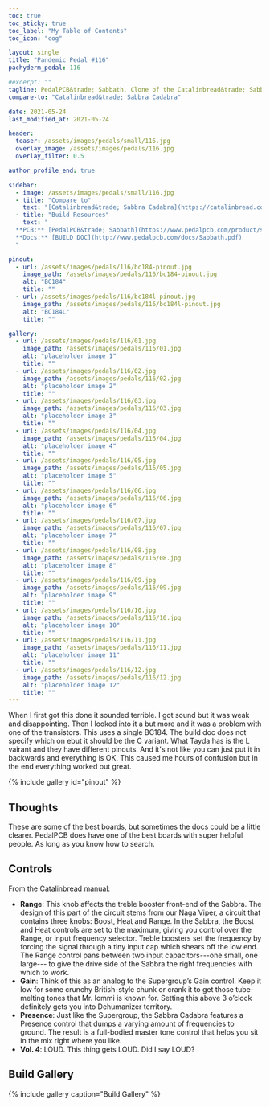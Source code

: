 ```yaml
---
toc: true
toc_sticky: true
toc_label: "My Table of Contents"
toc_icon: "cog"

layout: single
title: "Pandemic Pedal #116"
pachyderm_pedal: 116

#excerpt: ""
tagline: PedalPCB&trade; Sabbath, Clone of the Catalinbread&trade; Sabbra Cadabra<br>"Will the sun rise up tomorrow bringing peace in any way?" - Black Sabbath "Children of the Grave"
compare-to: "Catalinbread&trade; Sabbra Cadabra"

date: 2021-05-24
last_modified_at: 2021-05-24

header:
  teaser: /assets/images/pedals/small/116.jpg
  overlay_image: /assets/images/pedals/116.jpg
  overlay_filter: 0.5

author_profile_end: true

sidebar:
  - image: /assets/images/pedals/small/116.jpg
  - title: "Compare to"
    text: "[Catalinbread&trade; Sabbra Cadabra](https://catalinbread.com/products/sabbra-cadabra)"
  - title: "Build Resources"
    text: "
  **PCB:** [PedalPCB&trade; Sabbath](https://www.pedalpcb.com/product/sabbath/)<br>
  **Docs:** [BUILD DOC](http://www.pedalpcb.com/docs/Sabbath.pdf)
  "

pinout:
  - url: /assets/images/pedals/116/bc184-pinout.jpg
    image_path: /assets/images/pedals/116/bc184-pinout.jpg
    alt: "BC184"
    title: ""
  - url: /assets/images/pedals/116/bc184l-pinout.jpg
    image_path: /assets/images/pedals/116/bc184l-pinout.jpg
    alt: "BC184L"
    title: ""

gallery:
  - url: /assets/images/pedals/116/01.jpg
    image_path: /assets/images/pedals/116/01.jpg
    alt: "placeholder image 1"
    title: ""
  - url: /assets/images/pedals/116/02.jpg
    image_path: /assets/images/pedals/116/02.jpg
    alt: "placeholder image 2"
    title: ""
  - url: /assets/images/pedals/116/03.jpg
    image_path: /assets/images/pedals/116/03.jpg
    alt: "placeholder image 3"
    title: ""
  - url: /assets/images/pedals/116/04.jpg
    image_path: /assets/images/pedals/116/04.jpg
    alt: "placeholder image 4"
    title: ""
  - url: /assets/images/pedals/116/05.jpg
    image_path: /assets/images/pedals/116/05.jpg
    alt: "placeholder image 5"
    title: ""
  - url: /assets/images/pedals/116/06.jpg
    image_path: /assets/images/pedals/116/06.jpg
    alt: "placeholder image 6"
    title: ""
  - url: /assets/images/pedals/116/07.jpg
    image_path: /assets/images/pedals/116/07.jpg
    alt: "placeholder image 7"
    title: ""
  - url: /assets/images/pedals/116/08.jpg
    image_path: /assets/images/pedals/116/08.jpg
    alt: "placeholder image 8"
    title: ""
  - url: /assets/images/pedals/116/09.jpg
    image_path: /assets/images/pedals/116/09.jpg
    alt: "placeholder image 9"
    title: ""
  - url: /assets/images/pedals/116/10.jpg
    image_path: /assets/images/pedals/116/10.jpg
    alt: "placeholder image 10"
    title: ""
  - url: /assets/images/pedals/116/11.jpg
    image_path: /assets/images/pedals/116/11.jpg
    alt: "placeholder image 11"
    title: ""
  - url: /assets/images/pedals/116/12.jpg
    image_path: /assets/images/pedals/116/12.jpg
    alt: "placeholder image 12"
    title: ""
---
```


When I first got this done it sounded terrible. I got sound but it was weak and disappointing. Then I looked into it a but more and it was a problem with one of the transistors. This uses a single BC184. The build doc does not specify which on ebut it should be the C variant. What Tayda has is the L vairant and they have different pinouts. And it's not like you can just put it in backwards and everything is OK. This caused me hours of confusion but in the end everything worked out great.

{% include gallery id="pinout" %}

## Thoughts

These are some of the best boards, but sometimes the docs could be a little clearer. PedalPCB does have one of the best boards with super helpful people. As long as you know how to search.

## Controls

From the [Catalinbread manual](https://cdn.shopify.com/s/files/1/0370/1873/0628/files/sabbra_manual_2.pdf?v=1604954400):

* **Range**: This knob affects the treble booster front-end of the Sabbra. The design of this part of the circuit stems from our Naga Viper, a circuit that contains three knobs: Boost, Heat and Range. In the Sabbra, the Boost and Heat controls are set to the maximum, giving you control over the Range, or input frequency selector. Treble boosters set the frequency by forcing the signal through a tiny input cap which shears off the low end. The Range control pans between two input capacitors---one small, one large--- to give the drive side of the Sabbra the right frequencies with which to work.
* **Gain**: Think of this as an analog to the Supergroup’s Gain control. Keep it low for some crunchy British-style chunk or crank it to get those tube-melting tones that Mr. Iommi is known for. Setting this above 3 o’clock definitely gets you into Dehumanizer territory.
* **Presence**: Just like the Supergroup, the Sabbra Cadabra features a Presence control that dumps a varying amount of frequencies to ground. The result is a full-bodied master tone control that helps you sit in the mix right where you like.
* **Vol. 4**: LOUD. This thing gets LOUD. Did I say LOUD?

## Build Gallery

{% include gallery caption="Build Gallery" %}